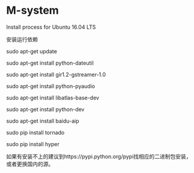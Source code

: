 # M-system

Install process for Ubuntu 16.04 LTS

安装运行依赖

sudo apt-get update

sudo apt-get install python-dateutil

sudo apt-get install gir1.2-gstreamer-1.0

sudo apt-get install python-pyaudio

sudo apt-get install libatlas-base-dev

sudo apt-get install python-dev

sudo apt-get install baidu-aip

sudo pip install tornado

sudo pip install hyper

如果有安装不上的建议到https://pypi.python.org/pypi找相应的二进制包安装，或者更换国内的源。

